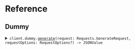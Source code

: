 # Reference
## Dummy
<details><summary><code>client.dummy.<a href="/Sources/Resources/Dummy/DummyClient.swift">generate</a>(request: Requests.GenerateRequest, requestOptions: RequestOptions?) -> JSONValue</code></summary>
<dl>
<dd>

#### 🔌 Usage

<dl>
<dd>

<dl>
<dd>

```swift
import Foundation
import Streaming

private func main() async throws {
    let client = StreamingClient()

    try await client.dummy.generate(request: .init(
        stream: False,
        numEvents: 5
    ))
}

try await main()
```
</dd>
</dl>
</dd>
</dl>

#### ⚙️ Parameters

<dl>
<dd>

<dl>
<dd>

**request:** `Requests.GenerateRequest` 
    
</dd>
</dl>

<dl>
<dd>

**requestOptions:** `RequestOptions?` — Additional options for configuring the request, such as custom headers or timeout settings.
    
</dd>
</dl>
</dd>
</dl>


</dd>
</dl>
</details>

